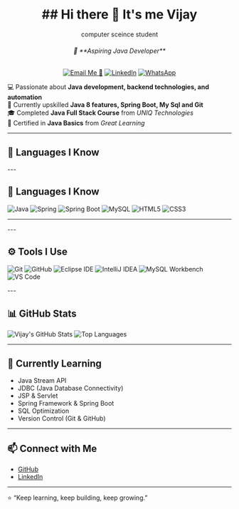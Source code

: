 <div align= "center">
  <h1>## Hi there 👋 It's me Vijay
</h1>

  computer sceince student
  
  <h6>🎯 **Aspiring Java Developer**  </h6>
  
  [![Email Me 📧](https://img.shields.io/badge/Email-D14836?style=flat&logo=gmail&logoColor=white)](mailto:vijaycs1999@gmail.com)
  [![LinkedIn](https://img.shields.io/badge/LinkedIn-0077B5?style=flat&logo=linkedin&logoColor=white)](https://www.linkedin.com/in/vijaysuresh09/)
  [![WhatsApp](https://img.shields.io/badge/WhatsApp-25D366?style=flat&logo=whatsapp&logoColor=white)](https://wa.me/8778055464)

</div>


💻 Passionate about **Java development, backend technologies, and automation**  
🌱 Currently upskilled **Java 8 features, Spring Boot, My Sql and Git**  
🎓 Completed **Java Full Stack Course** from *UNIQ Technologies*  
📜 Certified in **Java Basics** from *Great Learning*  

---

## 🧠 Languages I Know 
<div>
---

## 🧠 Languages I Know

<p align="left">
  <img src="https://img.icons8.com/color/48/java-coffee-cup-logo--v1.png" alt="Java" title="Java"/>
  <img src="https://img.icons8.com/office/48/spring-logo.png" alt="Spring" title="Spring"/>
  <img src="https://img.icons8.com/color/48/spring-logo.png" alt="Spring Boot" title="Spring Boot"/>
  <img src="https://img.icons8.com/ios-filled/50/mysql-logo.png" alt="MySQL" title="MySQL"/>
  <img src="https://img.icons8.com/color/48/html-5.png" alt="HTML5" title="HTML5"/>
  <img src="https://img.icons8.com/color/48/css3.png" alt="CSS3" title="CSS3"/>
</p>

---
</div>
---

## ⚙️ Tools I Use
<div>
<p align="left">
  <img src="https://img.icons8.com/color/48/git.png" alt="Git" title="Git"/>
  <img src="https://img.icons8.com/ios-filled/50/github.png" alt="GitHub" title="GitHub"/>
  <img src="https://img.icons8.com/color/48/eclipse.png" alt="Eclipse IDE" title="Eclipse IDE"/>
  <img src="https://img.icons8.com/color/48/intellij-idea.png" alt="IntelliJ IDEA" title="IntelliJ IDEA"/>
  <img src="https://img.icons8.com/ios-filled/50/mysql-logo.png" alt="MySQL Workbench" title="MySQL Workbench"/>
  <img src="https://img.icons8.com/color/48/visual-studio-code-2019.png" alt="VS Code" title="VS Code"/>
</p>

</div>
---

## 📊 GitHub Stats

![Vijay's GitHub Stats](https://github-readme-stats.vercel.app/api?username=SJ-VIJAY&show_icons=true&theme=tokyonight)
![Top Languages](https://github-readme-stats.vercel.app/api/top-langs/?username=SJ-VIJAY&layout=compact&theme=tokyonight)


---

## 🌱 Currently Learning
- Java Stream API   
- JDBC (Java Database Connectivity)  
- JSP & Servlet  
- Spring Framework & Spring Boot  
- SQL Optimization  
- Version Control (Git & GitHub)  

---

## 📫 Connect with Me
- [GitHub](https://github.com/SJ-VIJAY)
- [LinkedIn](https://www.linkedin.com/in/vijaysuresh09)  


---
⭐ “Keep learning, keep building, keep growing.”
